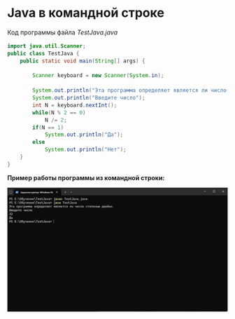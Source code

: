# Java в командной строке

Код программы файла *TestJava.java*

```java
import java.util.Scanner;
public class TestJava {
    public static void main(String[] args) {

        Scanner keyboard = new Scanner(System.in);

        System.out.println("Эта программа определяет является ли число степенью двойки.");
        System.out.println("Введите число");
        int N = keyboard.nextInt();
        while(N % 2 == 0)
            N /= 2;
        if(N == 1)
            System.out.println("Да");
        else
            System.out.println("Нет");
    }
}
```
**Пример работы программы из командной строки:**

![Test.jpg](Test.jpg)